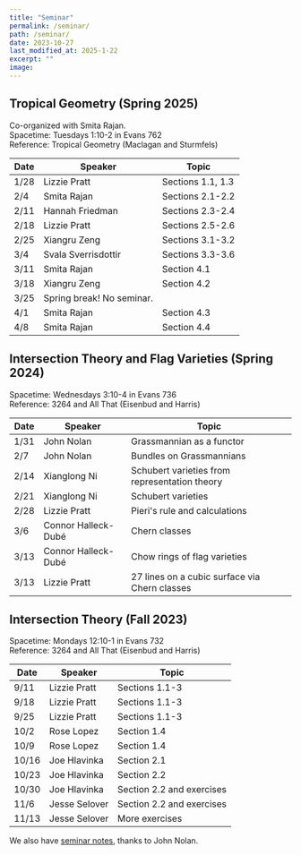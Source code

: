 ```yaml
---
title: "Seminar"
permalink: /seminar/
path: /seminar/
date: 2023-10-27
last_modified_at: 2025-1-22
excerpt: ""
image:
---
```

## Tropical Geometry (Spring 2025)
Co-organized with Smita Rajan. \
Spacetime: Tuesdays 1:10-2 in Evans 762 \
Reference: Tropical Geometry (Maclagan and Sturmfels)

| Date    | Speaker | Topic|
| -------- | ------- |------- |
|  1/28 | Lizzie Pratt  | Sections 1.1, 1.3 |
|  2/4 | Smita Rajan  | Sections 2.1-2.2 |
|  2/11 | Hannah Friedman | Sections 2.3-2.4 |
|  2/18 | Lizzie Pratt | Sections 2.5-2.6 |
|  2/25 | Xiangru Zeng| Sections 3.1-3.2 |
|  3/4  | Svala Sverrisdottir| Sections 3.3-3.6 |
|  3/11 | Smita Rajan | Section 4.1 |
|  3/18 | Xiangru Zeng | Section 4.2 |
|  3/25 | Spring break! No seminar. | |
|  4/1 | Smita Rajan | Section 4.3 |
|  4/8 | Smita Rajan | Section 4.4 |


## Intersection Theory and Flag Varieties (Spring 2024)
Spacetime: Wednesdays 3:10-4 in Evans 736 \
Reference: 3264 and All That (Eisenbud and Harris)


| Date    | Speaker | Topic|
| -------- | ------- |------- |
|  1/31 | John Nolan   | Grassmannian as a functor |
|  2/7 | John Nolan   | Bundles on Grassmannians |
|  2/14 | Xianglong Ni  | Schubert varieties from representation theory |
|  2/21 | Xianglong Ni  | Schubert varieties |
|  2/28 | Lizzie Pratt  | Pieri's rule and calculations |
|  3/6 | Connor Halleck-Dubé  | Chern classes |
|  3/13 | Connor Halleck-Dubé  | Chow rings of flag varieties |
|  3/13 | Lizzie Pratt | 27 lines on a cubic surface via Chern classes |

## Intersection Theory (Fall 2023)
Spacetime: Mondays 12:10-1 in Evans 732 \
Reference: 3264 and All That (Eisenbud and Harris)

| Date    | Speaker | Topic|
| -------- | ------- |------- |
|  9/11 | Lizzie Pratt   | Sections 1.1-3 |
|  9/18 | Lizzie Pratt   | Sections 1.1-3 |
| 9/25 | Lizzie Pratt     |Sections 1.1-3 |
| 10/2  | Rose Lopez  | Section 1.4 |
| 10/9  | Rose Lopez  | Section 1.4 |
| 10/16  | Joe Hlavinka   | Section 2.1 |
| 10/23  | Joe Hlavinka   | Section 2.2 |
| 10/30  | Joe Hlavinka   | Section 2.2 and exercises|
| 11/6  | Jesse Selover   | Section 2.2 and exercises |
| 11/13  | Jesse Selover   | More exercises |

We also have [seminar notes](https://github.com/eruditeandroid/3264notes), thanks to John Nolan.
